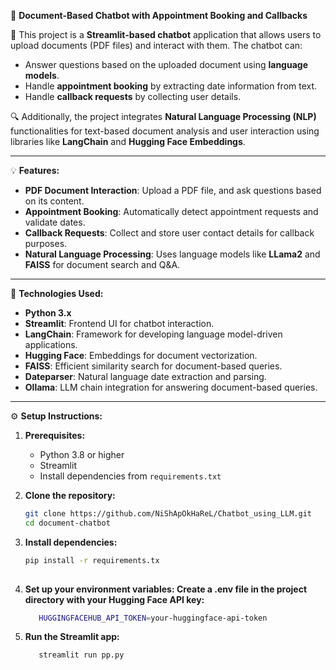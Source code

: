 📢 **Document-Based Chatbot with Appointment Booking and Callbacks**

🚀 This project is a **Streamlit-based chatbot** application that allows users to upload documents (PDF files) and interact with them. The chatbot can:
- Answer questions based on the uploaded document using **language models**.
- Handle **appointment booking** by extracting date information from text.
- Handle **callback requests** by collecting user details.

🔍 Additionally, the project integrates **Natural Language Processing (NLP)** functionalities for text-based document analysis and user interaction using libraries like **LangChain** and **Hugging Face Embeddings**.

---

💡 **Features:**
- **PDF Document Interaction**: Upload a PDF file, and ask questions based on its content.
- **Appointment Booking**: Automatically detect appointment requests and validate dates.
- **Callback Requests**: Collect and store user contact details for callback purposes.
- **Natural Language Processing**: Uses language models like **LLama2** and **FAISS** for document search and Q&A.

---

🔧 **Technologies Used:**
- **Python 3.x**
- **Streamlit**: Frontend UI for chatbot interaction.
- **LangChain**: Framework for developing language model-driven applications.
- **Hugging Face**: Embeddings for document vectorization.
- **FAISS**: Efficient similarity search for document-based queries.
- **Dateparser**: Natural language date extraction and parsing.
- **Ollama**: LLM chain integration for answering document-based queries.

---

⚙️ **Setup Instructions:**

1. **Prerequisites:**
   - Python 3.8 or higher
   - Streamlit
   - Install dependencies from `requirements.txt`

2. **Clone the repository:**
   ```bash
   git clone https://github.com/NiShApOkHaReL/Chatbot_using_LLM.git
   cd document-chatbot

3. **Install dependencies:**
   ```bash
   pip install -r requirements.tx
  

4. **Set up your environment variables: Create a .env file in the project directory with your Hugging Face API key:**

   ```bash
      HUGGINGFACEHUB_API_TOKEN=your-huggingface-api-token
5. **Run the Streamlit app:**
   ```bash   
      streamlit run pp.py



